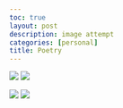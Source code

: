 ```yaml
---
toc: true
layout: post
description: image attempt
categories: [personal]
title: Poetry
---
```


![]({{site.baseurl}}/images/image0(2).png) ![]({{site.baseurl}}/images/image4.png)


![]({{site.baseurl}}/images/image2.png) ![]({{site.baseurl}}/images/image3.png)




